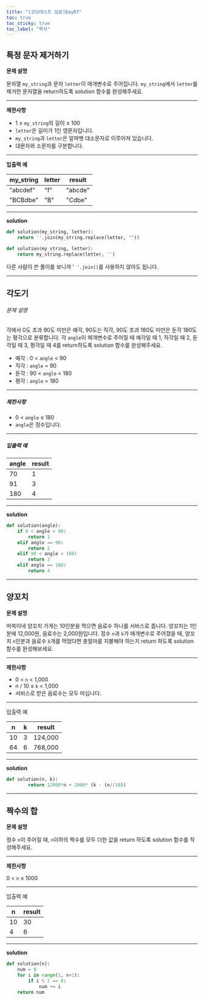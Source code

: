 ```yaml
---
title: "[코딩테스트 입문]Day07"
toc: true
toc_sticky: true
toc_label: "목차"
---
```


## 특정 문자 제거하기

**문제 설명**

문자열 `my_string`과 문자 `letter`이 매개변수로 주어집니다. `my_string`에서 `letter`를 제거한 문자열을 return하도록 solution 함수를 완성해주세요.

------

**제한사항**

- 1 ≤ `my_string`의 길이 ≤ 100
- `letter`은 길이가 1인 영문자입니다.
- `my_string`과 `letter`은 알파벳 대소문자로 이루어져 있습니다.
- 대문자와 소문자를 구분합니다.

------

**입출력 예**

| my_string | letter | result  |
| --------- | ------ | ------- |
| "abcdef"  | "f"    | "abcde" |
| "BCBdbe"  | "B"    | "Cdbe"  |

---

**solution**

```python
def solution(my_string, letter):
    return ''.join(my_string.replace(letter, ""))
```

```python
def solution(my_string, letter):
    return my_string.replace(letter, '')
```

다른 사람이 쓴 풀이를 보니까 '` '.join()`를 사용하지 않아도 됩니다. 

---

## 각도기

###### 문제 설명

각에서 0도 초과 90도 미만은 예각, 90도는 직각, 90도 초과 180도 미만은 둔각 180도는 평각으로 분류합니다. 각 `angle`이 매개변수로 주어질 때 예각일 때 1, 직각일 때 2, 둔각일 때 3, 평각일 때 4를 return하도록 solution 함수를 완성해주세요.

- 예각 : 0 < `angle` < 90
- 직각 : `angle` = 90
- 둔각 : 90 < `angle` < 180
- 평각 : `angle` = 180

------

##### 제한사항

- 0 < `angle` ≤ 180
- `angle`은 정수입니다.

------

##### 입출력 예

| angle | result |
| ----- | ------ |
| 70    | 1      |
| 91    | 3      |
| 180   | 4      |

---

**solution**

```python
def solution(angle):
    if 0 < angle < 90:
        return 1
    elif angle == 90:
        return 2
    elif 90 < angle < 180:
        return 3
    elif angle == 180:
        return 4
```

---

## 양꼬치

**문제 설명**

머쓱이네 양꼬치 가게는 10인분을 먹으면 음료수 하나를 서비스로 줍니다. 양꼬치는 1인분에 12,000원, 음료수는 2,000원입니다. 정수 `n`과 `k`가 매개변수로 주어졌을 때, 양꼬치 `n`인분과 음료수 `k`개를 먹었다면 총얼마를 지불해야 하는지 return 하도록 solution 함수를 완성해보세요.

------

**제한사항**

- 0 < `n` < 1,000
- n / 10 ≤ `k` < 1,000
- 서비스로 받은 음료수는 모두 마십니다.

------

입출력 예

| n    | k    | result  |
| ---- | ---- | ------- |
| 10   | 3    | 124,000 |
| 64   | 6    | 768,000 |

---

**solution**

```python
def solution(n, k):
        return 12000*n + 2000* (k - (n//10))
```

---

## 짝수의 합

**문제 설명**

정수 `n`이 주어질 때, `n`이하의 짝수를 모두 더한 값을 return 하도록 solution 함수를 작성해주세요.

------

**제한사항**

0 < `n` ≤ 1000

------

입출력 예

| n    | result |
| ---- | ------ |
| 10   | 30     |
| 4    | 6      |

---

**solution**

```python
def solution(n):
    num = 0
    for i in range(1, n+1):
        if i % 2 == 0:
            num += i
    return num
```

